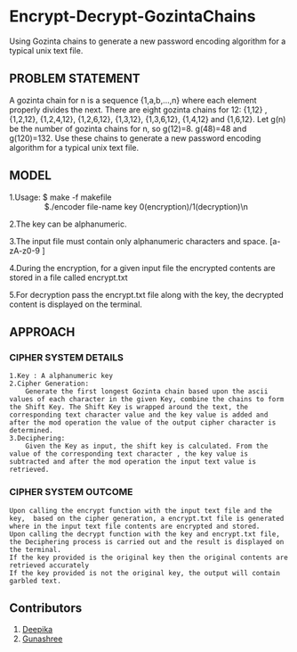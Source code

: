 # Encrypt-Decrypt-GozintaChains
 Using Gozinta chains to generate a new password encoding algorithm for a typical unix text file.
 
## PROBLEM STATEMENT

A gozinta chain for n is a sequence {1,a,b,...,n} where each element properly divides the next. There are eight gozinta chains for 12: {1,12} ,{1,2,12}, {1,2,4,12}, {1,2,6,12}, {1,3,12}, {1,3,6,12}, {1,4,12} and {1,6,12}. Let g(n) be the number of gozinta chains for n, so g(12)=8. g(48)=48 and g(120)=132. Use these chains to generate a new password encoding algorithm for a typical unix text file.

## MODEL
1.Usage: $ make -f makefile <br> &nbsp;&nbsp;&nbsp;&nbsp;&nbsp;&nbsp;&nbsp;&nbsp;&nbsp;&nbsp;&nbsp;&nbsp;&nbsp;&nbsp;&nbsp;
	 $./encoder file-name key 0(encryption)/1(decryption)\n

2.The key can be alphanumeric.

3.The input file must contain only alphanumeric characters and space. [a-zA-z0-9 ]

4.During the encryption, for a given input file the encrypted contents are stored in a file called encrypt.txt

5.For decryption pass the encrypt.txt file along with the key, the decrypted content is displayed on the terminal.

## APPROACH

### CIPHER SYSTEM DETAILS

	1.Key : A alphanumeric key
	2.Cipher Generation: 
		Generate the first longest Gozinta chain based upon the ascii values of each character in the given Key, combine the chains to form the Shift Key. The Shift Key is wrapped around the text, the corresponding text character value and the key value is added and after the mod operation the value of the output cipher character is determined.
	3.Deciphering:
		Given the Key as input, the shift key is calculated. From the value of the corresponding text character , the key value is subtracted and after the mod operation the input text value is retrieved.
  
### CIPHER SYSTEM OUTCOME

	Upon calling the encrypt function with the input text file and the key,  based on the cipher generation, a encrypt.txt file is generated where in the input text file contents are encrypted and stored.
	Upon calling the decrypt function with the key and encrypt.txt file, the Deciphering process is carried out and the result is displayed on the terminal.
	If the key provided is the original key then the original contents are retrieved accurately
	If the key provided is not the original key, the output will contain garbled text. 

## Contributors
1. <a href= "https://www.github.com/deep-j"> Deepika </a> <br/>
2. <a href= "https://www.github.com/gunashree-r-v"> Gunashree </a> <br/>
